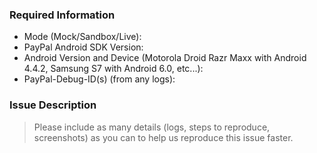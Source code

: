 ### Required Information

- Mode (Mock/Sandbox/Live):
- PayPal Android SDK Version:
- Android Version and Device (Motorola Droid Razr Maxx with Android 4.4.2, Samsung S7 with Android 6.0, etc...):
- PayPal-Debug-ID(s) (from any logs):

### Issue Description
> Please include as many details (logs, steps to reproduce, screenshots) as you can to help us reproduce this issue faster.
